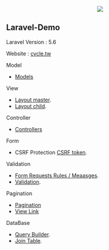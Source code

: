 <p align="center"><img src="https://laravel.com/assets/img/components/logo-laravel.svg"></p>

## Laravel-Demo

Laravel Version : 5.6

Website : [cycle.tw](http://cycle.tw/)

Model

- [Models](https://github.com/wiki0918/laravel-demo/tree/master/app/Models)

View

- [Layout master](https://github.com/wiki0918/laravel-demo/tree/master/resources/views/layouts/master.blade.php).
- [Layout child](https://github.com/wiki0918/laravel-demo/blob/master/resources/views/carlist.blade.php).

Controller

- [Controllers](https://github.com/wiki0918/laravel-demo/tree/master/app/Http/Controllers)

Form

- CSRF Protection [CSRF token](https://github.com/wiki0918/laravel-demo/blob/master/resources/views/carAnnounce.blade.php#L24).

Validation

- [Form Requests Rules / Meaasges](https://github.com/wiki0918/laravel-demo/blob/master/app/Http/Requests/ReservePost.php).
- [Validation](https://github.com/wiki0918/laravel-demo/blob/master/app/Http/Controllers/BookingController.php#L56).

Pagination

- [Pagination](https://github.com/wiki0918/laravel-demo/blob/master/app/Managers/CarMgr.php#L43)
- [View Link](https://github.com/wiki0918/laravel-demo/blob/master/resources/views/carList.blade.php#L31)

DataBase

- [Query Builder](https://github.com/wiki0918/laravel-demo/blob/master/app/Managers/CarMgr.php).
- [Join Table](https://github.com/wiki0918/laravel-demo/blob/master/app/Managers/BookingMgr.php#L34).
